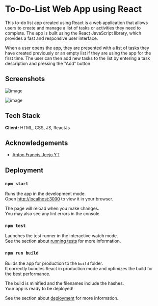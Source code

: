 
# To-Do-List Web App using React
This to-do list app created using React is a web application that allows users to create and manage a list of tasks or activities they need to complete. The app is built using the React JavaScript library, which provides a fast and responsive user interface.

When a user opens the app, they are presented with a list of tasks they have created previously or an empty list if they are using the app for the first time. The user can then add new tasks to the list by entering a task description and pressing the "Add" button


## Screenshots

![image](https://user-images.githubusercontent.com/107539107/232346324-62ca16b7-757e-45aa-8d03-5f79f223251c.png)

![image](https://user-images.githubusercontent.com/107539107/232346428-760b1377-9b7d-485b-b2b2-6b684ce043f5.png)


## Tech Stack

**Client:** HTML, CSS, JS, ReactJs


## Acknowledgements

 - [Anton Francis Jeejo YT](https://www.youtube.com/watch?v=mWteXhb6qB4&list=PL5mydh8SndyO_5BML4bVF-8MqsT4UB_1t&index=2&ab_channel=AntonFrancisJeejo)




## Deployment

### `npm start`

Runs the app in the development mode.\
Open [http://localhost:3000](http://localhost:3000) to view it in your browser.

The page will reload when you make changes.\
You may also see any lint errors in the console.

### `npm test`

Launches the test runner in the interactive watch mode.\
See the section about [running tests](https://facebook.github.io/create-react-app/docs/running-tests) for more information.

### `npm run build`

Builds the app for production to the `build` folder.\
It correctly bundles React in production mode and optimizes the build for the best performance.

The build is minified and the filenames include the hashes.\
Your app is ready to be deployed!

See the section about [deployment](https://facebook.github.io/create-react-app/docs/deployment) for more information.

